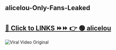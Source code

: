 
 ## alicelou-Only-Fans-Leaked

# <h2><a href="https://clipsfans.com/alicelou&ref=git">🔗 Click to LINKS ⏩⏩ 👉 🟢 alicelou </a></h2>

<a href="https://clipsfans.com/alicelou&ref=git" rel="nofollow" data-target="animated-image.originalLink"><img src="https://i.ibb.co.com/xMMVF88/686577567.gif" alt="Viral Video Original" style="max-width: 100%; display: inline-block;" data-target="animated-image.originalImage"></a>
